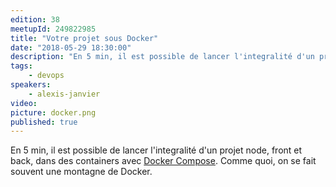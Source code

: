 ```yaml
---
edition: 38
meetupId: 249822985
title: "Votre projet sous Docker"
date: "2018-05-29 18:30:00"
description: "En 5 min, il est possible de lancer l'integralité d'un projet node, front et back, dans des containers avec docker-compose. Comme quoi, on se fait souvent une montagne de Docker."
tags:
    - devops
speakers:
    - alexis-janvier
video:
picture: docker.png
published: true
---
```


En 5 min, il est possible de lancer l'integralité d'un projet node, front et back, dans des containers avec [Docker Compose](https://docs.docker.com/compose/). Comme quoi, on se fait souvent une montagne de Docker.
